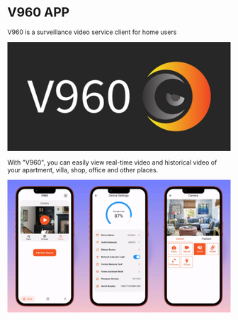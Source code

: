 # V960 APP

V960 is a surveillance video service client for home users

![](images/top.jpg)

With "V960", you can easily view real-time video and historical video of your apartment, villa, shop, office and other places.

![](images/img.jpg)
